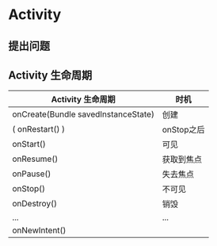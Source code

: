 # Activity

## 提出问题



## Activity 生命周期

|Activity 生命周期|时机|
|---|---|
|onCreate(Bundle savedInstanceState)|创建|
|( onRestart() )|onStop之后|
|onStart()|可见|
|onResume()|获取到焦点|
|onPause()|失去焦点|
|onStop()|不可见|
|onDestroy() |销毁|
|...|...|
|onNewIntent()|||

